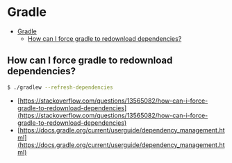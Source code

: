 # Gradle

- [Gradle](#gradle)
  - [How can I force gradle to redownload dependencies?](#how-can-i-force-gradle-to-redownload-dependencies)

## How can I force gradle to redownload dependencies?

```bash
$ ./gradlew --refresh-dependencies
```

- [https://stackoverflow.com/questions/13565082/how-can-i-force-gradle-to-redownload-dependencies](https://stackoverflow.com/questions/13565082/how-can-i-force-gradle-to-redownload-dependencies)
- [https://docs.gradle.org/current/userguide/dependency_management.html](https://docs.gradle.org/current/userguide/dependency_management.html)
